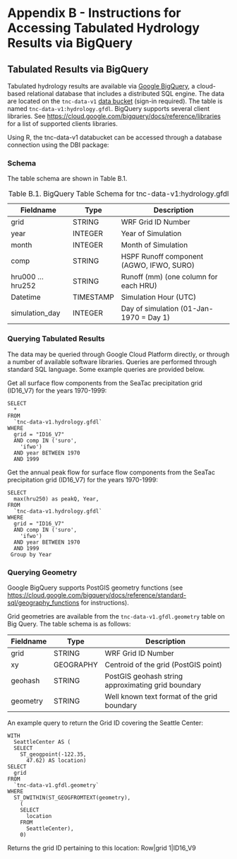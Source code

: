 # Appendix B - Instructions for Accessing Tabulated Hydrology Results via BigQuery

## Tabulated Results via BigQuery

Tabulated hydrology results are available via <a href="https://cloud.google.com/bigquery">Google BigQuery</a>, a cloud-based relational database that includes a distributed SQL engine. The data are located on the ```tnc-data-v1``` <a href="https://console.cloud.google.com/bigquery?project=tnc-data-v1">data bucket</a> (sign-in required). The table is named ```tnc-data-v1:hydrology.gfdl```. BigQuery supports several client libraries. See https://cloud.google.com/bigquery/docs/reference/libraries for a list of supported clients libraries.

Using R, the tnc-data-v1 databucket can be accessed through a database connection using the DBI package:

### Schema
The table schema are shown in Table B.1.

<table class="tg">
<caption> Table B.1. BigQuery Table Schema for tnc-data-v1:hydrology.gfdl</caption>
<thead>
  <tr>
    <th> Fieldname </th>
    <th> Type </th>
    <th> Description </th>
  </tr>
</thead>
<tbody>
  <tr>
   <td>grid</td>
   <td>STRING</td>
   <td>WRF Grid ID Number</td>
   </tr>
  <tr>
   <td>year</td>
   <td>INTEGER</td>
   <td>Year of Simulation</td>
   </tr>
    <tr>
   <td>month</td>
   <td>INTEGER</td>
   <td>Month of Simulation</td>
   </tr>
    <tr>
   <td>comp</td>
   <td>STRING</td>
   <td>HSPF Runoff component (AGWO, IFWO, SURO)</td>
   </tr>
    <tr>
   <td>hru000 … hru252</td>
   <td>STRING</td>
   <td>Runoff (mm) (one column for each HRU)</td>
   </tr>
    <tr>
   <td>Datetime</td>
   <td>TIMESTAMP</td>
   <td>Simulation Hour (UTC)</td>
   </tr>
    <tr>
   <td>simulation_day</td>
   <td>	INTEGER</td>
   <td>	Day of simulation (01-Jan-1970 = Day 1)</td>
   </tr>
</tbody>
</table>

### Querying Tabulated Results
The data may be queried through Google Cloud Platform directly, or through a number of available software libraries. Queries are performed through standard SQL language. Some example queries are provided below.

Get all surface flow components from the SeaTac precipitation grid (ID16_V7) for the years 1970-1999:

```
SELECT
  *
FROM
  `tnc-data-v1.hydrology.gfdl`
WHERE
  grid = "ID16_V7"
  AND comp IN ('suro',
    'ifwo')
  AND year BETWEEN 1970
  AND 1999
  ``` 

  Get the annual peak flow for surface flow components from the SeaTac precipitation grid (ID16_V7) for the years 1970-1999:

```
SELECT
  max(hru250) as peakQ, Year, 
FROM
  `tnc-data-v1.hydrology.gfdl`
WHERE
  grid = "ID16_V7"
  AND comp IN ('suro',
    'ifwo')
  AND year BETWEEN 1970
  AND 1999
 Group by Year
 ```

 ### Querying Geometry

Google BigQuery supports PostGIS geometry functions (see https://cloud.google.com/bigquery/docs/reference/standard-sql/geography_functions for instructions).

Grid geometries are available from the ```tnc-data-v1.gfdl.geometry``` table on Big Query. The table schema is as follows:

<table class="tg">
<thead>
  <tr>
    <th> Fieldname </th>
    <th> Type </th>
    <th> Description </th>
  </tr>
</thead>
<tbody>
  <tr>
   <td>grid</td>
   <td>STRING</td>
   <td>WRF Grid ID Number</td>
   </tr>
  <tr>
   <td>xy</td>
   <td>GEOGRAPHY</td>
   <td>Centroid of the grid (PostGIS point)</td>
   </tr>
    <tr>
   <td>geohash</td>
   <td>STRING</td>
   <td>PostGIS geohash string approximating grid boundary</td>
   </tr>
    <tr>
   <td>geometry</td>
   <td>STRING</td>
   <td>Well known text format of the grid boundary</td>
   </tr>
</tbody>
</table>

An example query to return the Grid ID covering the Seattle Center:
```
WITH
  SeattleCenter AS (
  SELECT
    ST_geogpoint(-122.35,
      47.62) AS location)
SELECT
  grid
FROM
  `tnc-data-v1.gfdl.geometry`
WHERE
  ST_DWITHIN(ST_GEOGFROMTEXT(geometry),
    (
    SELECT
      location
    FROM
      SeattleCenter),
    0)
```
Returns the grid ID pertaining to this location:
Row|grid 1|ID16_V9